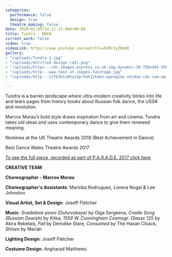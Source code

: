 ```yaml
---
categories:
  performance: false
  design: true
  theatre_making: false
date: 2018-02-05T14:12:13.000+00:00
title: Tundra - NDCW
current_work: false
video: true
videoLink: https://www.youtube.com/watch?v=NIMiYyZNU00
gallery:
- "/uploads/Tundra 2.jpg"
- "/uploads/Untitled design (43).png"
- "/uploads/https---cdn.images.express.co.uk-img-dynamic-38-750x445-956012.jpg"
- "/uploads/http---www.tanz.at-images-Tanztage.jpg"
- "/uploads/http---1ifb2b1i0hus3prhdk22kden.wpengine.netdna-cdn.com-wp-content-uploads-2017-12-maxresdefault-5.jpg"

---
```

Tundra is a barren landscape where ultra-modern creativity blinks into life and tears pages from history books about Russian folk dance, the USSR and revolution.

Marcos Morau’s bold style draws inspiration from art and cinema. Tundra takes old ideas and uses contemporary dance to give them renewed meaning.

Nominee at the UK Theatre Awards 2018 (Best Achievement in Dance).

Best Dance Wales Theatre Awards 2017

[To see the full piece, recorded as part of P.A.R.A.D.E. 2017 click here](https://www.youtube.com/watch?v=kblX5gqILyE&t=1185s)

**CREATIVE TEAM**

**Choreographer - Marcos Morau**

**Choreographer's Assistants**: Marinba Rodruguez, Lorena Nogal & Lee Johnston

**Visual Artist, Set & Design**: Joseff Fletcher

**Music**: _Svadebnie pesni (Duhovskaya)_ by Olga Sergeeva, _Cradle Song (Russian Dewish)_ by Kitka, _1559 W. Cunningham Cosmogr. Glasse 125_ by Akira Rebelais, _Fail_ by Demdike Stare, _Consumed_ by The Haxan Cloack, _Shisen_ by Mariah

**Lighting Design**: Joseff Fletcher

**Costume Design**: Angharad Matthews